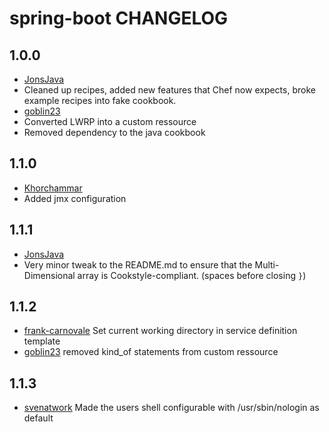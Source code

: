 spring-boot CHANGELOG
====
1.0.0
---
-   [JonsJava](https://github.com/jonsjava)
-   Cleaned up recipes, added new features that Chef now expects, broke example recipes into fake cookbook.
-   [goblin23](https://github.com/goblin23)
-   Converted LWRP into a custom ressource
-   Removed dependency to the java cookbook

1.1.0
---
-   [Khorchammar](https://github.com/Khorchammar)
-   Added jmx configuration

1.1.1
---
-   [JonsJava](https://github.com/jonsjava)
-   Very minor tweak to the README.md to ensure that the Multi-Dimensional array is Cookstyle-compliant. (spaces before closing `}`)

1.1.2
---
-   [frank-carnovale](https://github.com/frank-carnovale) Set current working directory in service definition template
-   [goblin23](https://github.com/goblin23) removed kind_of statements from custom ressource

1.1.3
---
-   [svenatwork](https://github.com/svenatwork) Made the users shell configurable with /usr/sbin/nologin as default
